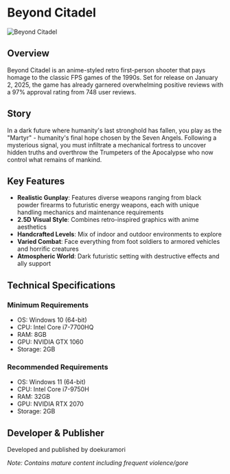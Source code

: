 # Beyond Citadel

![Beyond Citadel](https://store.steampowered.com/app/3371240/Beyond_Citadel/)

## Overview
Beyond Citadel is an anime-styled retro first-person shooter that pays homage to the classic FPS games of the 1990s. Set for release on January 2, 2025, the game has already garnered overwhelming positive reviews with a 97% approval rating from 748 user reviews.

## Story
In a dark future where humanity's last stronghold has fallen, you play as the "Martyr" - humanity's final hope chosen by the Seven Angels. Following a mysterious signal, you must infiltrate a mechanical fortress to uncover hidden truths and overthrow the Trumpeters of the Apocalypse who now control what remains of mankind.

## Key Features
- **Realistic Gunplay**: Features diverse weapons ranging from black powder firearms to futuristic energy weapons, each with unique handling mechanics and maintenance requirements
- **2.5D Visual Style**: Combines retro-inspired graphics with anime aesthetics
- **Handcrafted Levels**: Mix of indoor and outdoor environments to explore
- **Varied Combat**: Face everything from foot soldiers to armored vehicles and horrific creatures
- **Atmospheric World**: Dark futuristic setting with destructive effects and ally support

## Technical Specifications
### Minimum Requirements
- OS: Windows 10 (64-bit)
- CPU: Intel Core i7-7700HQ
- RAM: 8GB
- GPU: NVIDIA GTX 1060
- Storage: 2GB

### Recommended Requirements
- OS: Windows 11 (64-bit)
- CPU: Intel Core i7-9750H
- RAM: 32GB
- GPU: NVIDIA RTX 2070
- Storage: 2GB

## Developer & Publisher
Developed and published by doekuramori

*Note: Contains mature content including frequent violence/gore*
